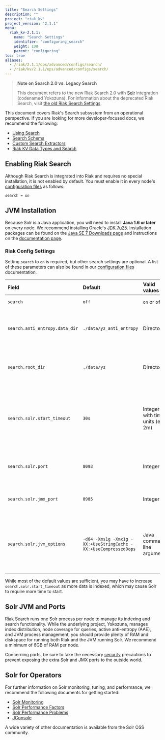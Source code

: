 ```yaml
---
title: "Search Settings"
description: ""
project: "riak_kv"
project_version: "2.1.1"
menu:
  riak_kv-2.1.1:
    name: "Search Settings"
    identifier: "configuring_search"
    weight: 108
    parent: "configuring"
toc: true
aliases:
  - /riak/2.1.1/ops/advanced/configs/search/
  - /riak/kv/2.1.1/ops/advanced/configs/search/
---
```


[usage search]: /riak/kv/2.1.1/developing/usage/search
[usage search schema]: /riak/kv/2.1.1/developing/usage/search-schemas
[usage search data types]: /riak/kv/2.1.1/developing/usage/searching-data-types
[usage custom extractors]: /riak/kv/2.1.1/developing/usage/custom-extractors
[config reference]: /riak/kv/2.1.1/configuring/reference
[config reference#search]: /riak/kv/2.1.1/configuring/reference/#search
[glossary aae]: /riak/kv/2.1.1/learn/glossary/#active-anti-entropy-aae
[security index]: /riak/kv/2.1.1/using/security/

> **Note on Search 2.0 vs. Legacy Search**
>
> This document refers to the new Riak Search 2.0 with
[Solr](http://lucene.apache.org/solr/) integration (codenamed
Yokozuna). For information about the deprecated Riak Search, visit [the old Riak Search Settings](http://docs.basho.com/riak/1.4.8/ops/advanced/configs/search/).

This document covers Riak's Search subsystem from an
operational perspective. If you are looking for more developer-focused
docs, we recommend the following:

* [Using Search][usage search]
* [Search Schema][usage search schema]
* [Custom Search Extractors][usage custom extractors]
* [Riak KV Data Types and Search][usage search data types]

## Enabling Riak Search

Although Riak Search is integrated into Riak and requires no special
installation, it is not enabled by default.  You must enable it in every
node's [configuration files][config reference] as follows:

```riakconf
search = on
```

## JVM Installation

Because Solr is a Java application, you will need to install **Java 1.6
or later** on every node. We recommend installing Oracle's [JDK
7u25](http://www.oracle.com/technetwork/java/javase/7u25-relnotes-1955741.html).
Installation packages can be found on the [Java SE 7 Downloads
page](http://www.oracle.com/technetwork/java/javase/downloads/java-archive-downloads-javase7-521261.html#jre-7u25-oth-JPR)
and instructions on the [documentation
page](http://www.oracle.com/technetwork/java/javase/documentation/index.html).

### Riak Config Settings

Setting `search` to `on` is required, but other search settings are
optional. A list of these parameters can also be found in our
[configuration files][config reference#search] documentation.

Field | Default | Valid values | Description
:-----|:--------|:-------------|:-----------
`search` | `off` | `on` or `off` | Enable or disable Search
`search.anti_entropy.data_dir` | `./data/yz_anti_entropy` | Directory | The directory in which Riak Search stores files related to [active anti-entropy][glossary aae]
`search.root_dir` | `./data/yz` | Directory | The root directory in which index data and configuration is stored
`search.solr.start_timeout` | `30s` | Integer with time units (eg. 2m) | How long Riak will wait for Solr to start (attempts twice before shutdown). Values lower than 1s will be rounded up to 1s.
`search.solr.port` | `8093` | Integer | The port number to which Solr binds (note: binds on every interface)
`search.solr.jmx_port` | `8985` | Integer | The port number to which Solr JMX (note: binds on every interface)
`search.solr.jvm_options` | `-d64 -Xms1g -Xmx1g -XX:+UseStringCache -XX:+UseCompressedOops` | Java command-line arguments | The options to pass to the Solr JVM. Non-standard options, e.g. `-XX`, may not be portable across JVM implementations.

While most of the default values are sufficient, you may have to
increase `search.solr.start_timeout` as more data is indexed, which may
cause Solr to require more time to start.

## Solr JVM and Ports

Riak Search runs one Solr process per node to manage its indexing and
search functionality. While the underlying project, Yokozuna, manages
index distribution, node coverage for queries, active anti-entropy
(AAE), and JVM process management, you should provide plenty of RAM and diskspace for running both Riak and the JVM running Solr. We recommend a minimum of 6GB of RAM per node.

Concerning ports, be sure to take the necessary [security][security index] precautions to prevent exposing the extra Solr and JMX ports
to the outside world.

## Solr for Operators

For further information on Solr monitoring, tuning, and performance, we
recommend the following documents for getting started:

* [Solr Monitoring](https://wiki.apache.org/solr/SolrMonitoring)
* [Solr Performance
    Factors](https://wiki.apache.org/solr/SolrPerformanceFactors)
* [Solr Performance
    Problems](https://wiki.apache.org/solr/SolrPerformanceProblems)
* [JConsole](http://docs.oracle.com/javase/7/docs/technotes/guides/management/jconsole.html)

A wide variety of other documentation is available from the Solr OSS
community.
